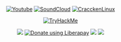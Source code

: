 <p align="center">
    <a href="https://www.youtube.com/channel/UCEyHU0-J_XGDFEx0xC2TE-A"><img src="https://img.shields.io/badge/YouTube-FF0000?style=for-the-badge&logo=youtube&logoColor=white" alt="Youtube"></a>
    <a href="https://soundcloud.com/xaxeric"><img src="https://img.shields.io/badge/SoundCloud-FF3300?style=for-the-badge&logo=soundcloud&logoColor=white" alt="SoundCloud"></a>
    <a href="https://github.com/Craccken/craccken-linux"><img src="https://img.shields.io/badge/Linux-FCC624?style=for-the-badge&logo=linux&logoColor=black" alt="CracckenLinux"></a>
</p>

<p align="center">
    <a href="https://tryhackme.com/p/Xaxeric" target="_blank"><img src="https://tryhackme-badges.s3.amazonaws.com/Xaxeric.png" alt="TryHackMe"></a>
</p>

<p align="center">
    <img src="https://komarev.com/ghpvc/?username=xaxeric&color=e61245">
    <a href="https://liberapay.com/craccken/donate" target="_blank"><img alt="Donate using Liberapay" src="https://img.shields.io/liberapay/receives/Xaxeric.svg?logo=liberapay"></a>
    <img src="https://github-readme-streak-stats.herokuapp.com?user=Xaxeric&theme=github-dark-blue&hide_border=true&date_format=%5BY%20%5DM%20j">
    <img src="http://github-profile-summary-cards.vercel.app/api/cards/profile-details?username=Xaxeric&theme=github_dark">
</p>

